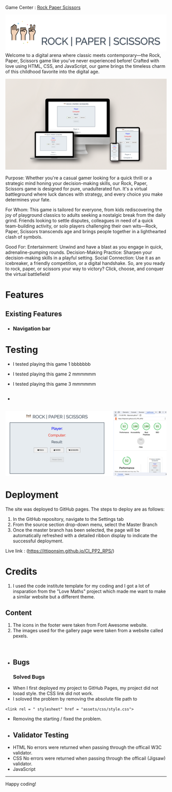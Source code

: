 

 Game Center : [ Rock Paper Scissors ](https://ittiponsim.github.io/CI_PP2_RPS/)

![Rock Paper Scissors logo](assets/images/readme_logo.png)
Welcome to a digital arena where classic meets contemporary—the Rock, Paper, Scissors game like you've never experienced before! Crafted with love using HTML, CSS, and JavaScript, our game brings the timeless charm of this childhood favorite into the digital age.

![Fun Game](assets/images/RPS_mockup.png)

Purpose:
Whether you're a casual gamer looking for a quick thrill or a strategic mind honing your decision-making skills, our Rock, Paper, Scissors game is designed for pure, unadulterated fun. It's a virtual battleground where luck dances with strategy, and every choice you make determines your fate.

For Whom:
This game is tailored for everyone, from kids rediscovering the joy of playground classics to adults seeking a nostalgic break from the daily grind. Friends looking to settle disputes, colleagues in need of a quick team-building activity, or solo players challenging their own wits—Rock, Paper, Scissors transcends age and brings people together in a lighthearted clash of symbols.

Good For:
Entertainment: Unwind and have a blast as you engage in quick, adrenaline-pumping rounds.
Decision-Making Practice: Sharpen your decision-making skills in a playful setting.
Social Connection: Use it as an icebreaker, a friendly competition, or a digital handshake.
So, are you ready to rock, paper, or scissors your way to victory? Click, choose, and conquer the virtual battlefield!

# Features

## Existing Features
* ### Navigation bar

# Testing
* I tested playing this game 1
bbbbbbb

* I tested playing this game 2 
mmmmmm
* I tested playing this game 3
mmmmmm

* ## 
 ![ Lighthouse ](assets/images/lighthouse.png)

 # Deployment
The site was deployed to GitHub pages. The steps to deploy are as follows:
1. In the GitHub repository, navigate to the Settings tab
2. From the source section drop-down menu, select the Master Branch
3. Once the master branch has been selected, the page will be automatically refreshed with a detailed ribbon display to indicate the successful deployment.

Live link : (https://ittiponsim.github.io/CI_PP2_RPS/)

# Credits
1. I used the code institute template for my coding and I got a lot of insparation from the "Love Maths" project which made me want to make a similar website but a different theme.

## Content
1. The icons in the footer were taken from Font Awesome website.
2. The images used for the gallery page were taken from a website called pexels.

![]()

* ## Bugs
  ### Solved Bugs
 * When I first deployed my project to GitHub Pages, my project did not looad style. the CSS link did not work.
 * I soloved the problem by removing the absolute file path to 

  `<link rel = " stylesheet" href = "assets/css/style.css">`

 * Removing the starting / fixed the problem.
* ## Validator Testing
* HTML
  No errors were returned when passing through the officail W3C validator.
* CSS
No errors were returned when passing through the officail (Jigsaw) validator.
* JavaScript




---

Happy coding!
